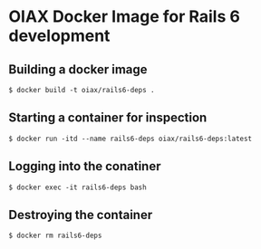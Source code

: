 # OIAX Docker Image for Rails 6 development

## Building a docker image

```
$ docker build -t oiax/rails6-deps .
```

## Starting a container for inspection

```
$ docker run -itd --name rails6-deps oiax/rails6-deps:latest
```

## Logging into the conatiner

```
$ docker exec -it rails6-deps bash
```

## Destroying the container

```
$ docker rm rails6-deps
```

